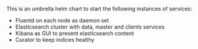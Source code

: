This is an umbrella helm chart to start the following instances of services:
- Fluentd on each node as daemon set
- Elasticsearch cluster with data, master and clients services
- Kibana as GUI to present elasticsearch content
- Curator to keep indices healthy
